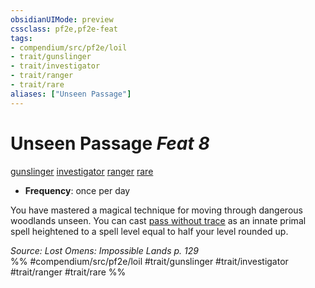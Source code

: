 ```yaml
---
obsidianUIMode: preview
cssclass: pf2e,pf2e-feat
tags:
- compendium/src/pf2e/loil
- trait/gunslinger
- trait/investigator
- trait/ranger
- trait/rare
aliases: ["Unseen Passage"]
---
```

# Unseen Passage  *Feat 8*  
[gunslinger](../../Rules/traits/gunslinger-g-g.md)  [investigator](../../Rules/traits/investigator-apg.md)  [ranger](../../Rules/traits/ranger.md)  [rare](../../Rules/traits/rare.md)  

- **Frequency**: once per day

You have mastered a magical technique for moving through dangerous woodlands unseen. You can cast [pass without trace](../spells/pass-without-trace.md) as an innate primal spell heightened to a spell level equal to half your level rounded up.

*Source: Lost Omens: Impossible Lands p. 129*  
%% #compendium/src/pf2e/loil #trait/gunslinger #trait/investigator #trait/ranger #trait/rare %%